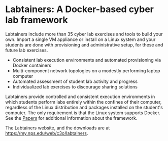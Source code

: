 Labtainers: A Docker-based cyber lab framework
==============================================

Labtainers include more than 35 cyber lab exercises and tools to build your own. Import a single VM appliance or install on a Linux system and your students are done with provisioning and administrative setup, for these and future lab exercises.

* Consistent lab execution environments and automated provisioning via Docker containers
* Multi-component network topologies on a modestly performing laptop computer 
* Automated assessment of student lab activity and progress
* Individualized lab exercises to discourage sharing solutions

Labtainers provide controlled and consistent execution environments in which students perform labs entirely within the confines of their computer, regardless of the Linux distribution and packages installed on the student's computer.  The only requirement is that the Linux system supports Docker.  See the [Papers][Papers] for additional information about the framework.

The Labtainers website, and the downloads are at <https://my.nps.edu/web/c3o/labtainers>.

[Papers]: https://my.nps.edu/web/c3o/labtainers#papers
